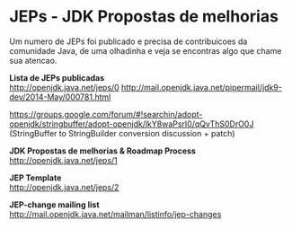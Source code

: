 # JEPs - JDK Propostas de melhorias

Um numero de JEPs foi publicado e precisa de contribuicoes da comunidade Java, de uma olhadinha e veja se encontras algo que chame sua atencao.

**Lista de JEPs publicadas** <br/>
http://openjdk.java.net/jeps/0
http://mail.openjdk.java.net/pipermail/jdk9-dev/2014-May/000781.html

https://groups.google.com/forum/#!searchin/adopt-openjdk/stringbuffer/adopt-openjdk/lkY8waPsrI0/qQvThS0DrO0J (StringBuffer to StringBuilder conversion discussion + patch)

**JDK Propostas de melhorias & Roadmap Process** <br/>
http://openjdk.java.net/jeps/1

**JEP Template** <br/>
http://openjdk.java.net/jeps/2

**JEP-change mailing list** <br/>
http://mail.openjdk.java.net/mailman/listinfo/jep-changes